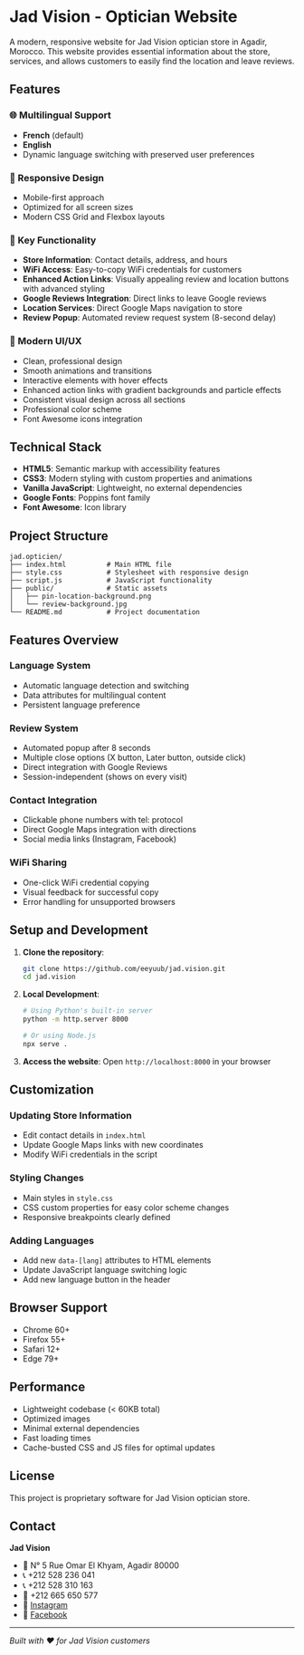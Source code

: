 # Jad Vision - Optician Website

A modern, responsive website for Jad Vision optician store in Agadir, Morocco. This website provides essential information about the store, services, and allows customers to easily find the location and leave reviews.

## Features

### 🌐 Multilingual Support
- **French** (default)
- **English**
- Dynamic language switching with preserved user preferences

### 📱 Responsive Design
- Mobile-first approach
- Optimized for all screen sizes
- Modern CSS Grid and Flexbox layouts

### 🎯 Key Functionality
- **Store Information**: Contact details, address, and hours
- **WiFi Access**: Easy-to-copy WiFi credentials for customers
- **Enhanced Action Links**: Visually appealing review and location buttons with advanced styling
- **Google Reviews Integration**: Direct links to leave Google reviews
- **Location Services**: Direct Google Maps navigation to store
- **Review Popup**: Automated review request system (8-second delay)

### 🎨 Modern UI/UX
- Clean, professional design
- Smooth animations and transitions
- Interactive elements with hover effects
- Enhanced action links with gradient backgrounds and particle effects
- Consistent visual design across all sections
- Professional color scheme
- Font Awesome icons integration

## Technical Stack

- **HTML5**: Semantic markup with accessibility features
- **CSS3**: Modern styling with custom properties and animations
- **Vanilla JavaScript**: Lightweight, no external dependencies
- **Google Fonts**: Poppins font family
- **Font Awesome**: Icon library

## Project Structure

```
jad.opticien/
├── index.html          # Main HTML file
├── style.css           # Stylesheet with responsive design
├── script.js           # JavaScript functionality
├── public/             # Static assets
│   ├── pin-location-background.png
│   └── review-background.jpg
└── README.md           # Project documentation
```

## Features Overview

### Language System
- Automatic language detection and switching
- Data attributes for multilingual content
- Persistent language preference

### Review System
- Automated popup after 8 seconds
- Multiple close options (X button, Later button, outside click)
- Direct integration with Google Reviews
- Session-independent (shows on every visit)

### Contact Integration
- Clickable phone numbers with tel: protocol
- Direct Google Maps integration with directions
- Social media links (Instagram, Facebook)

### WiFi Sharing
- One-click WiFi credential copying
- Visual feedback for successful copy
- Error handling for unsupported browsers

## Setup and Development

1. **Clone the repository**:
   ```bash
   git clone https://github.com/eeyuub/jad.vision.git
   cd jad.vision
   ```

2. **Local Development**:
   ```bash
   # Using Python's built-in server
   python -m http.server 8000
   
   # Or using Node.js
   npx serve .
   ```

3. **Access the website**:
   Open `http://localhost:8000` in your browser

## Customization

### Updating Store Information
- Edit contact details in `index.html`
- Update Google Maps links with new coordinates
- Modify WiFi credentials in the script

### Styling Changes
- Main styles in `style.css`
- CSS custom properties for easy color scheme changes
- Responsive breakpoints clearly defined

### Adding Languages
- Add new `data-[lang]` attributes to HTML elements
- Update JavaScript language switching logic
- Add new language button in the header

## Browser Support

- Chrome 60+
- Firefox 55+
- Safari 12+
- Edge 79+

## Performance

- Lightweight codebase (< 60KB total)
- Optimized images
- Minimal external dependencies
- Fast loading times
- Cache-busted CSS and JS files for optimal updates

## License

This project is proprietary software for Jad Vision optician store.

## Contact

**Jad Vision**
- 📍 N° 5 Rue Omar El Khyam, Agadir 80000
- 📞 +212 528 236 041
- 📞 +212 528 310 163
- 📱 +212 665 650 577
- 📧 [Instagram](https://www.instagram.com/jad.vision/)
- 📘 [Facebook](https://facebook.com/jadvision)

---

*Built with ❤️ for Jad Vision customers*
